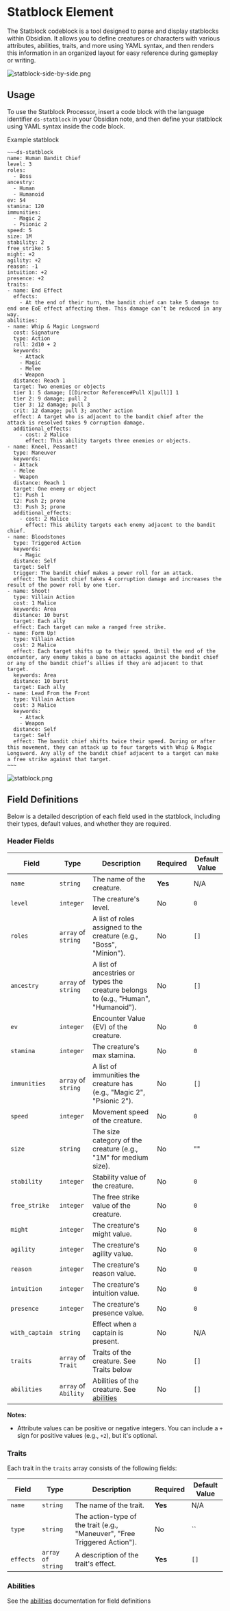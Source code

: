 
# Statblock Element

The Statblock codeblock is a tool designed to parse and display statblocks within Obsidian. 
It allows you to define creatures or characters with various attributes, abilities, traits, and more using YAML syntax, 
and then renders this information in an organized layout for easy reference during gameplay or writing.

![statblock-side-by-side.png](Media/statblock-side-by-side.png)

## Usage

To use the Statblock Processor, insert a code block with the language identifier `ds-statblock` in your Obsidian note, 
and then define your statblock using YAML syntax inside the code block.

Example statblock

```
~~~ds-statblock
name: Human Bandit Chief
level: 3 
roles: 
  - Boss
ancestry: 
  - Human
  - Humanoid 
ev: 54
stamina: 120 
immunities: 
  - Magic 2
  - Psionic 2
speed: 5 
size: 1M
stability: 2
free_strike: 5
might: +2 
agility: +2 
reason: -1 
intuition: +2 
presence: +2
traits:
- name: End Effect 
  effects: 
    - At the end of their turn, the bandit chief can take 5 damage to end one EoE effect affecting them. This damage can’t be reduced in any way.
abilities:
- name: Whip & Magic Longsword
  cost: Signature
  type: Action
  roll: 2d10 + 2
  keywords:
    - Attack
    - Magic
    - Melee
    - Weapon
  distance: Reach 1
  target: Two enemies or objects
  tier 1: 5 damage; [[Director Reference#Pull X|pull]] 1
  tier 2: 9 damage; pull 2
  tier 3: 12 damage; pull 3
  crit: 12 damage; pull 3; another action
  effect: A target who is adjacent to the bandit chief after the attack is resolved takes 9 corruption damage.
  additional_effects:
    - cost: 2 Malice
      effect: This ability targets three enemies or objects.
- name: Kneel, Peasant!
  type: Maneuver
  keywords:
  - Attack
  - Melee
  - Weapon
  distance: Reach 1 
  target: One enemy or object
  t1: Push 1
  t2: Push 2; prone
  t3: Push 3; prone
  additional_effects:
    - cost: 2 Malice
      effect: This ability targets each enemy adjacent to the bandit chief.
- name: Bloodstones 
  type: Triggered Action
  keywords:
    - Magic
  distance: Self 
  target: Self
  trigger: The bandit chief makes a power roll for an attack.
  effect: The bandit chief takes 4 corruption damage and increases the result of the power roll by one tier.
- name: Shoot!
  type: Villain Action
  cost: 1 Malice
  keywords: Area
  distance: 10 burst 
  target: Each ally
  effect: Each target can make a ranged free strike.
- name: Form Up! 
  type: Villain Action
  cost: 2 Malice
  effect: Each target shifts up to their speed. Until the end of the encounter, any enemy takes a bane on attacks against the bandit chief or any of the bandit chief’s allies if they are adjacent to that target.
  keywords: Area
  distance: 10 burst 
  target: Each ally
- name: Lead From the Front 
  type: Villain Action
  cost: 3 Malice
  keywords: 
    - Attack 
    - Weapon
  distance: Self 
  target: Self
  effect: The bandit chief shifts twice their speed. During or after this movement, they can attack up to four targets with Whip & Magic Longsword. Any ally of the bandit chief adjacent to a target can make a free strike against that target.
~~~
```

![statblock.png](Media/statblock.png)

## Field Definitions

Below is a detailed description of each field used in the statblock, including their types, default values, and whether they are required.

### Header Fields

| Field         | Type                 | Description                                                                        | Required | Default Value |
| ------------- | -------------------- | ---------------------------------------------------------------------------------- | -------- | ------------- |
| `name`        | `string`             | The name of the creature.                                                          | **Yes**  | N/A           |
| `level`       | `integer`            | The creature's level.                                                              | No       | `0`           |
| `roles`       | `array` of `string`  | A list of roles assigned to the creature (e.g., "Boss", "Minion").                 | No       | `[]`          |
| `ancestry`    | `array` of `string`  | A list of ancestries or types the creature belongs to (e.g., "Human", "Humanoid"). | No       | `[]`          |
| `ev`          | `integer`            | Encounter Value (EV) of the creature.                                              | No       | `0`           |
| `stamina`     | `integer`            | The creature's max stamina.                                                        | No       | `0`           |
| `immunities`  | `array` of `string`  | A list of immunities the creature has (e.g., "Magic 2", "Psionic 2").              | No       | `[]`          |
| `speed`       | `integer`            | Movement speed of the creature.                                                    | No       | `0`           |
| `size`        | `string`             | The size category of the creature (e.g., "1M" for medium size).                    | No       | ""            |
| `stability`   | `integer`            | Stability value of the creature.                                                   | No       | `0`           |
| `free_strike` | `integer`            | The free strike value of the creature.                                             | No       | `0`           |
| `might`       | `integer`            | The creature's might value.                                                        | No       | `0`           |
| `agility`     | `integer`            | The creature's agility value.                                                      | No       | `0`           |
| `reason`      | `integer`            | The creature's reason value.                                                       | No       | `0`           |
| `intuition`   | `integer`            | The creature's intuition value.                                                    | No       | `0`           |
| `presence`    | `integer`            | The creature's presence value.                                                     | No       | `0`           |
| `with_captain`| `string`             | Effect when a captain is present.                                                  | No       | N/A           |
| `traits`      | `array` of `Trait`   | Traits of the creature.  See Traits below                                          | No       | `[]`          |
| `abilities`   | `array` of `Ability` | Abilities of the creature.  See [abilities](./Abilities.md)                        | No       | `[]`          |

**Notes:**

- Attribute values can be positive or negative integers. You can include a `+` sign for positive values (e.g., `+2`), but it's optional.

### Traits

Each trait in the `traits` array consists of the following fields:

| Field    | Type     | Description                                                               | Required | Default Value |
| -------- | -------- | ------------------------------------------------------------------------- | -------- | ------------- |
| `name`   | `string` | The name of the trait.                                                    | **Yes**  | N/A           |
| `type`   | `string` | The action-type of the trait (e.g., "Maneuver", "Free Triggered Action"). | No       | ``            |
| `effects` | `array of string` | A description of the trait's effect.                                      | **Yes**  | `[]`           |

### Abilities

See the [abilities](./Abilities.md) documentation for field definitions
